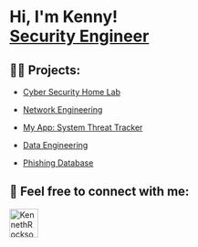 <h1>Hi, I'm Kenny!<br/><a href="https://www.linkedin.com/in/kennethrockson/">Security Engineer</a>

<h2>👨‍💻 Projects:</h2>

  - [Cyber Security Home Lab](https://github.com/kennethrockson/My-Lab-Azure-Vulnerability-Management)
  
  - [Network Engineering](https://github.com/kennethrockson/Network-Engineering)
    
  - [My App: System Threat Tracker](https://github.com/kennethrockson/System-Threat-Tracker)
  
  - [Data Engineering](https://github.com/kennethrockson/Data-Engineering)

  - [Phishing Database](https://github.com/kennethrockson/Phish-Database)



<h2> 🤳 Feel free to connect with me:</h2>

[<img align="left" alt="KennethRockson | LinkedIn" width="50px" src="https://cdn.jsdelivr.net/npm/simple-icons@v3/icons/linkedin.svg" />][linkedin]

[linkedin]: https://www.linkedin.com/in/kennethrockson

